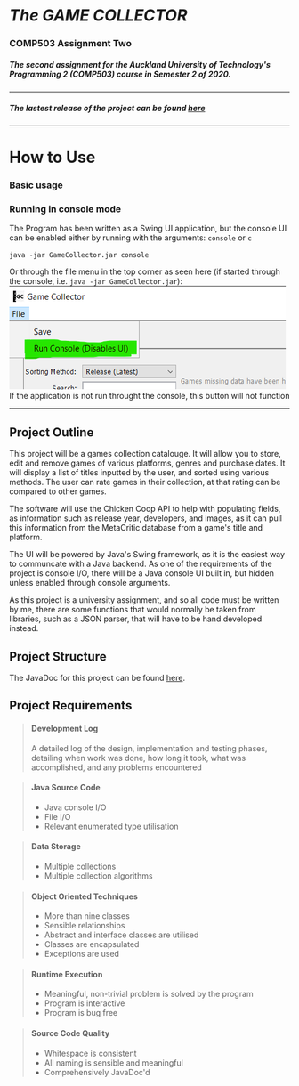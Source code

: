 # *The GAME COLLECTOR*
### COMP503 Assignment Two
##### The second assignment for the Auckland University of Technology's Programming 2 (COMP503) course in Semester 2 of 2020.

---
##### The lastest release of the project can be found [here](https://github.com/itsnotdapro/TheGameCollector/releases)
---

# How to Use

### Basic usage

### Running in console mode

 The Program has been written as a Swing UI application, but the console UI can be enabled either by running with the arguments: ```console``` or ```c```
```
java -jar GameCollector.jar console
```

 
Or through the file menu in the top corner as seen here (if started through the console, i.e. `java -jar GameCollector.jar`): 
![File menu](docs/RunConsoleExample.png)
If the application is not run throught the console, this button will not function

---

## Project Outline
This project will be a games collection catalouge. It will allow you to store, edit and remove games of various platforms, genres and purchase dates. It will display a list of titles inputted by the user, and sorted using various methods. The user can rate games in their collection, at that rating can be compared to other games. 

The software will use the Chicken Coop API to help with populating fields, as information such as release year, developers, and images, as it can pull this information from the MetaCritic database from a game's title and platform.

The UI will be powered by Java's Swing framework, as it is the easiest way to communcate with a Java backend. As one of the requirements of the project is console I/O, there will be a Java console UI built in, but hidden unless enabled through console arguments.

As this project is a university assignment, and so all code must be written by me, there are some functions that would normally be taken from libraries, such as a JSON parser, that will have to be hand developed instead.

## Project Structure
The JavaDoc for this project can be found [here](https://itsnotdapro.github.io/TheGameCollector/). 

## Project Requirements

>#### Development Log
> A detailed log of the design, implementation and testing phases, detailing when work was done, how long it took,
> what was accomplished, and any problems encountered

>#### Java Source Code
> - Java console I/O 
> - File I/O
> - Relevant enumerated type utilisation

>#### Data Storage
> - Multiple collections 
> - Multiple collection algorithms

>#### Object Oriented Techniques
> - More than nine classes
> - Sensible relationships
> - Abstract and interface classes are utilised
> - Classes are encapsulated
> - Exceptions are used

>#### Runtime Execution
> - Meaningful, non-trivial problem is solved by the program
> - Program is interactive
> - Program is bug free

>#### Source Code Quality
> - Whitespace is consistent
> - All naming is sensible and meaningful
> - Comprehensively JavaDoc'd
